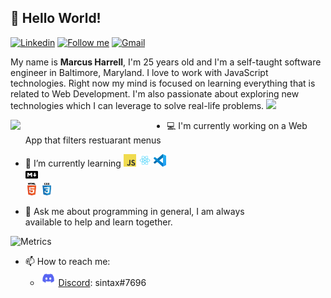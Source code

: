 ## 👋 Hello World!

[![Linkedin](https://img.shields.io/badge/-LinkedIn-blue?style=flat&logo=Linkedin&logoColor=white)](https://www.linkedin.com/in/marcus-harrell-b666a4229/)
[<img src="https://img.shields.io/github/followers/MarcusHarrell?label=follow&style=social" height="22" title="Follow me" />](https://github.com/marcusharrell) 
[![Gmail](https://img.shields.io/badge/-Gmail-c14438?style=flat&logo=Gmail&logoColor=white)](mailto:marcusharrelll597@gmail.com)


My name is **Marcus Harrell**, I'm 25 years old and I'm a self-taught software engineer in Baltimore, Maryland.
I love to work with JavaScript technologies. Right now my mind is focused on learning everything that is related to Web Development. I'm also passionate about exploring new technologies which I can leverage to solve real-life problems.
<img height ="20" src= "https://camo.githubusercontent.com/6ba7b982e69849c28d40e15131d5557cd65455a6/68747470733a2f2f6d656469612e67697068792e636f6d2f6d656469612f4c6e516a7057614f4e386e68723231764e572f67697068792e676966" />

<img align= "left" width= "250" src= "https://pa1.narvii.com/6580/8098c6e9207376889eeb0532d9f5a0723c4d73f5_hq.gif"/>

- 💻 I'm currently working on a Web App that filters restuarant menus

- 🌱 I’m currently learning <img height="20" src="https://raw.githubusercontent.com/github/explore/80688e429a7d4ef2fca1e82350fe8e3517d3494d/topics/javascript/javascript.png"></code>
<code><img height="20" src="https://raw.githubusercontent.com/github/explore/80688e429a7d4ef2fca1e82350fe8e3517d3494d/topics/react/react.png"></code>
<code><img height="20" src="https://raw.githubusercontent.com/github/explore/80688e429a7d4ef2fca1e82350fe8e3517d3494d/topics/visual-studio-code/visual-studio-code.png"></code>
<code> <img height = "20" src = "https://raw.githubusercontent.com/github/explore/80688e429a7d4ef2fca1e82350fe8e3517d3494d/topics/markdown/markdown.png"> </code>
<code><img height="20" src="https://raw.githubusercontent.com/github/explore/80688e429a7d4ef2fca1e82350fe8e3517d3494d/topics/html/html.png"></code>
<code><img height="20" src="https://raw.githubusercontent.com/github/explore/80688e429a7d4ef2fca1e82350fe8e3517d3494d/topics/css/css.png"></code>

- 💬 Ask me about programming in general, I am always <br> available to help and learn together.

![Metrics](https://metrics.lecoq.io/marcusharrell?template=classic&followup=1&isocalendar=1&code=1&introduction=1&lines=1&starlists=1&base.indepth=false&isocalendar.duration=half-year&followup.sections=repositories&followup.indepth=false&code.lines=12&code.load=400&code.days=3&code.visibility=public&introduction.title=true&starlists.limit=2&starlists.limit.repositories=2&starlists.languages=false&starlists.limit.languages=8&starlists.shuffle.repositories=true&config.timezone=America%2FNew_York)

- 📫 How to reach me: 
   - <a><img height="25" src="https://raw.githubusercontent.com/github/explore/80688e429a7d4ef2fca1e82350fe8e3517d3494d/topics/discord/discord.png"> [Discord](https://discord.com/): sintax#7696 </a>


